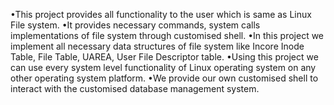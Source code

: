 •This project provides all functionality to the user which is same as Linux File system.
•It provides necessary commands, system calls implementations of file system
through customised shell.
•In this project we implement all necessary data structures of file system like Incore
Inode Table, File Table, UAREA, User File Descriptor table.
•Using this project we can use every system level functionality of Linux operating
system on any other operating system platform.
•We provide our own customised shell to interact with the customised database
management system.
